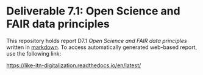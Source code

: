 # Deliverable 7.1: Open Science and FAIR data principles

This repository holds report D7.1 *Open Science and FAIR data principles* written in [markdown](https://en.wikipedia.org/wiki/Markdown). To access automatically generated web-based report, use the following link:

https://like-itn-digitalization.readthedocs.io/en/latest/


